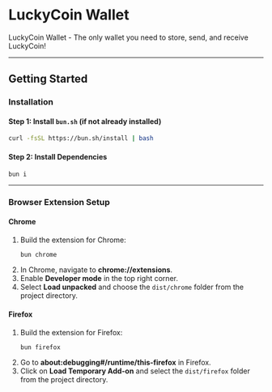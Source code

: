 # LuckyCoin Wallet

LuckyCoin Wallet - The only wallet you need to store, send, and receive LuckyCoin!

---

## Getting Started

### Installation

#### Step 1: Install `bun.sh` (if not already installed)

```bash
curl -fsSL https://bun.sh/install | bash
```

#### Step 2: Install Dependencies

```bash
bun i
```

---

### Browser Extension Setup

#### Chrome

1. Build the extension for Chrome:
   ```bash
   bun chrome
   ```
2. In Chrome, navigate to **chrome://extensions**.
3. Enable **Developer mode** in the top right corner.
4. Select **Load unpacked** and choose the `dist/chrome` folder from the project directory.

#### Firefox

1. Build the extension for Firefox:
   ```bash
   bun firefox
   ```
2. Go to **about:debugging#/runtime/this-firefox** in Firefox.
3. Click on **Load Temporary Add-on** and select the `dist/firefox` folder from the project directory.

